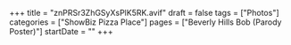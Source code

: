 +++
title = "znPRSr3ZhGSyXsPlK5RK.avif"
draft = false
tags = ["Photos"]
categories = ["ShowBiz Pizza Place"]
pages = ["Beverly Hills Bob (Parody Poster)"]
startDate = ""
+++
